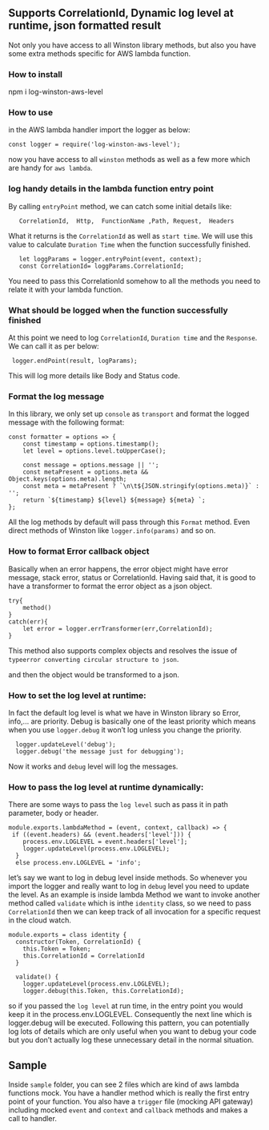 ##  Supports CorrelationId, Dynamic log level at runtime, json formatted result 

Not only you have access to all Winston library methods, but also you have some extra methods specific for AWS lambda function.
 
### How to install
 npm i log-winston-aws-level 

### How to use
in the AWS lambda handler import the logger as below:
```
const logger = require('log-winston-aws-level');
```
now you have access to all `winston` methods as well as a few more which are handy for `aws lambda`.

### log handy details in the lambda function entry point
By calling `entryPoint` method, we can catch some initial details like:
```
   CorrelationId,  Http,  FunctionName ,Path, Request,  Headers 
```
 What it returns is the `CorrelationId` as well as `start time`. We will use this value to calculate `Duration Time` when the function successfully finished.
```
   let loggParams = logger.entryPoint(event, context);
   const CorrelationId= loggParams.CorrelationId;
```
You need to pass this CorrelationId somehow to all the methods you need to relate it with your lambda function. 

### What should be logged when the function successfully finished
At this point we need to log `CorrelationId`, `Duration time` and the `Response`. We can call it as per below:
```
 logger.endPoint(result, logParams);
```
This will log more details like Body and Status code. 

### Format the log message 
In this library, we only set up `console` as `transport` and format the logged message with the following format:
```
const formatter = options => {
    const timestamp = options.timestamp();
    let level = options.level.toUpperCase();

    const message = options.message || '';
    const metaPresent = options.meta && Object.keys(options.meta).length;
    const meta = metaPresent ? `\n\t${JSON.stringify(options.meta)}` : '';
    return `${timestamp} ${level} ${message} ${meta} `;
};
``` 
All the log methods by default will pass through this `Format` method. Even direct methods of Winston like `logger.info(params)` and so on. 

### How to format Error callback object
Basically when an error happens, the error object might have error message, stack error, status or CorrelationId.
Having said that, it is good to have a transformer to format the error object as a json object.

```
try{
    method()
}
catch(err){
    let error = logger.errTransformer(err,CorrelationId);
}
```
This method also supports complex objects and resolves the issue of `typeerror converting circular structure to json`.

and then the object would be transformed to a json.

### How to set the log level at runtime:
In fact the default log level is what we have in Winston library so Error, info,... are priority. 
Debug is basically one of the least priority which means when you use `logger.debug` it won’t log unless you change the priority. 
```
  logger.updateLevel('debug');
  logger.debug('the message just for debugging');
```
Now it works and `debug` level will log the messages. 
### How to pass the log level at runtime dynamically:
There are some ways to pass the `log level` such as pass it in path parameter, body or header.
```
module.exports.lambdaMethod = (event, context, callback) => {
 if ((event.headers) && (event.headers['level'])) {
    process.env.LOGLEVEL = event.headers['level'];
    logger.updateLevel(process.env.LOGLEVEL);
  }
  else process.env.LOGLEVEL = 'info';
```
let’s say we want to log in debug level inside methods. So whenever you import the logger and really want to log in `debug` level you need to update the level. 
As an example is inside lambda Method we want to invoke another method called `validate` which is inthe `identity` class, so we need to pass `CorrelationId` then we can keep track of all invocation for a specific request in the cloud watch. 
```
module.exports = class identity {
  constructor(Token, CorrelationId) {
    this.Token = Token;
    this.CorrelationId = CorrelationId
  }

  validate() {
    logger.updateLevel(process.env.LOGLEVEL);
    logger.debug(this.Token, this.CorrelationId);
```

so if you passed the `log level` at run time, in the entry point you would keep it in the process.env.LOGLEVEL. 
Consequently the next line which is logger.debug will be executed. 
Following this pattern, you can potentially log lots of details which are only useful when you want to debug your code but you don’t actually log these unnecessary detail in the normal situation.

## Sample
Inside `sample` folder, you can see 2 files which are kind of aws lambda functions mock. 
You have a handler method which is really the first entry point of your function. You also have a `trigger` file (mocking API gateway) including mocked `event` and `context` and `callback` methods and makes a call to handler. 